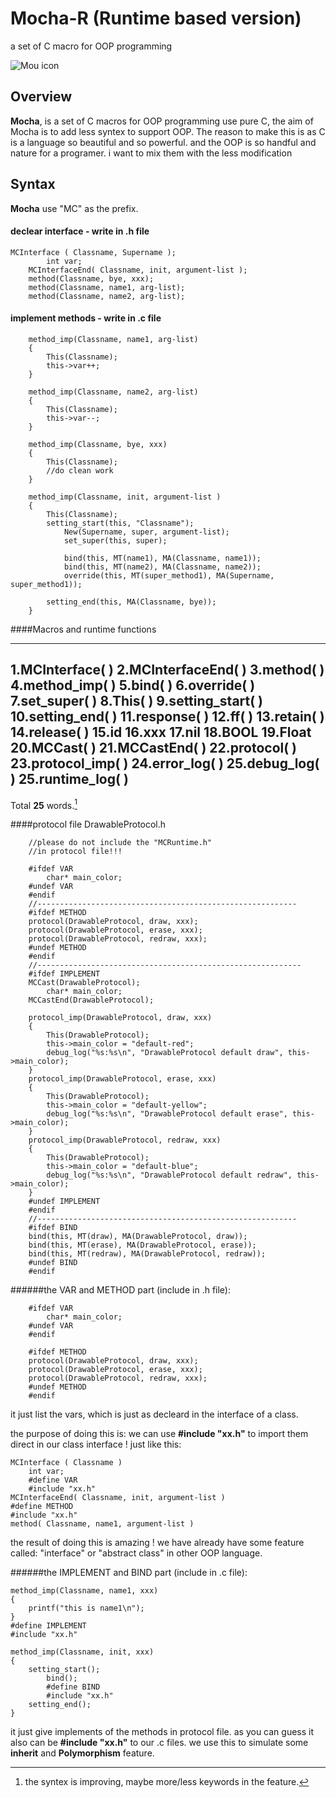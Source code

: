 # Mocha-R (Runtime based version)
a set of C macro for OOP programming

![Mou icon](https://secure.gravatar.com/avatar/63f7c4c0a269ebaf049724a024bf01b4?s=420&d=https://a248.e.akamai.net/assets.github.com%2Fimages%2Fgravatars%2Fgravatar-user-420.png)

## Overview

**Mocha**, is a set of C macros for OOP programming use pure C, the aim of Mocha is to add less syntex to support OOP. The reason to make this is as C is a language so beautiful and so powerful. and the OOP is so handful and nature for a programer. i want to mix them with the less modification

## Syntax
**Mocha** use "MC" as the prefix.
#### declear interface - write in .h file

  	MCInterface	( Classname, Supername );
			int var;
		MCInterfaceEnd( Classname, init, argument-list );
		method(Classname, bye, xxx);
		method(Classname, name1, arg-list);
		method(Classname, name2, arg-list);
	
#### implement methods - write in .c file

		method_imp(Classname, name1, arg-list)
		{
			This(Classname);
			this->var++;
		}
			
		method_imp(Classname, name2, arg-list)
		{
			This(Classname);
			this->var--;
		}
		
		method_imp(Classname, bye, xxx)
		{
			This(Classname);
			//do clean work
		}

		method_imp(Classname, init, argument-list )
		{
			This(Classname);
			setting_start(this, "Classname");
				New(Supername, super, argument-list);
				set_super(this, super);

				bind(this, MT(name1), MA(Classname, name1));
				bind(this, MT(name2), MA(Classname, name2));
				override(this, MT(super_method1), MA(Supername, super_method1));

			setting_end(this, MA(Classname, bye));
		}

####Macros and runtime functions

---
1.MCInterface( )
2.MCInterfaceEnd( )
3.method( )
4.method_imp( )
5.bind( )
6.override( )
7.set_super( )
8.This( )
9.setting_start( )
10.setting_end( )
11.response( )
12.ff( )
13.retain( )
14.release( )
15.id
16.xxx
17.nil
18.BOOL
19.Float
20.MCCast( )
21.MCCastEnd( )
22.protocol( )
23.protocol_imp( )
24.error_log( )
25.debug_log( )
25.runtime_log( )
---

Total **25** words.[^1]

####protocol file
	DrawableProtocol.h

		//please do not include the "MCRuntime.h"
		//in protocol file!!!

		#ifdef VAR
			char* main_color;
		#undef VAR
		#endif
		//----------------------------------------------------------
		#ifdef METHOD 
		protocol(DrawableProtocol, draw, xxx);
		protocol(DrawableProtocol, erase, xxx);
		protocol(DrawableProtocol, redraw, xxx);
		#undef METHOD
		#endif
		//-----------------------------------------------------------
		#ifdef IMPLEMENT
		MCCast(DrawableProtocol);
			char* main_color;
		MCCastEnd(DrawableProtocol);

		protocol_imp(DrawableProtocol, draw, xxx)
		{
			This(DrawableProtocol);
			this->main_color = "default-red";
			debug_log("%s:%s\n", "DrawableProtocol default draw", this->main_color);
		}
		protocol_imp(DrawableProtocol, erase, xxx)
		{
			This(DrawableProtocol);
			this->main_color = "default-yellow";
			debug_log("%s:%s\n", "DrawableProtocol default erase", this->main_color);
		}
		protocol_imp(DrawableProtocol, redraw, xxx)
		{
			This(DrawableProtocol);
			this->main_color = "default-blue";
			debug_log("%s:%s\n", "DrawableProtocol default redraw", this->main_color);
		}
		#undef IMPLEMENT
		#endif
		//----------------------------------------------------------
		#ifdef BIND
		bind(this, MT(draw), MA(DrawableProtocol, draw));
		bind(this, MT(erase), MA(DrawableProtocol, erase));
		bind(this, MT(redraw), MA(DrawableProtocol, redraw));
		#undef BIND
		#endif

######the VAR and METHOD part (include in .h file):

		#ifdef VAR
			char* main_color;
		#undef VAR
		#endif

		#ifdef METHOD 
		protocol(DrawableProtocol, draw, xxx);
		protocol(DrawableProtocol, erase, xxx);
		protocol(DrawableProtocol, redraw, xxx);
		#undef METHOD
		#endif

it just list the vars, which is just as decleard in the interface of a class.

the purpose of doing this is: we can use **#include "xx.h"** to import them direct in our class interface ! just like this:

	MCInterface	( Classname )
		int var;
		#define VAR
		#include "xx.h"
	MCInterfaceEnd( Classname, init, argument-list )
	#define METHOD
	#include "xx.h"
	method( Classname, name1, argument-list )
	
the result of doing this is amazing ! we have already have some feature called: "interface" or "abstract class"
in other OOP language.

######the IMPLEMENT and BIND part (include in .c file):

	
	method_imp(Classname, name1, xxx)
	{
		printf("this is name1\n");
	}
	#define IMPLEMENT
	#include "xx.h"

	method_imp(Classname, init, xxx)
	{
		setting_start();
			bind();
			#define BIND
			#include "xx.h"
		setting_end();
	}

it just give implements of the methods in protocol file. as you can guess it also can be **#include "xx.h"**
to our .c files. we use this to simulate some **inherit** and **Polymorphism** feature.

[^1]: the syntex is improving, maybe more/less keywords in the feature.

